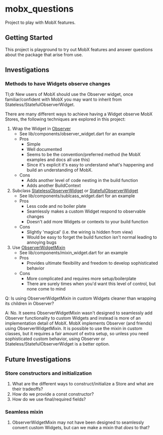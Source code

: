 # mobx_questions

Project to play with MobX features.

## Getting Started

This project is playground to try out MobX features and answer questions about the package that 
arise from use.

## Investigations

### Methods to have Widgets observe changes

Tl;dr New users of MobX should use the Observer widget, once familiar/confident with MobX you may want to inherit from Stateless/StatefulObserverWidget.

There are many different ways to achieve having a Widget observe MobX Stores, the following techniques are explored in this project:

1. Wrap the Widget in [Observer](https://pub.dev/documentation/flutter_mobx/latest/flutter_mobx/Observer-class.html)
    - See lib/components/observer_widget.dart for an example
    - Pros
        - Simple
        - Well documented
        - Seems to be the convention/preferred method (he MobX examples and docs all use this)
        - Since it's explicit it's easy to understand what's happening and build an understanding of MobX.
    - Cons
        - Adds another level of code nesting in the build function
        - Adds another BuildContext
1. Subclass [StatelessObserverWidget](https://pub.dev/documentation/flutter_mobx/latest/flutter_mobx/StatelessObserverWidget-class.html) or [StatefulObserverWidget](https://pub.dev/documentation/flutter_mobx/latest/flutter_mobx/StatefulObserverWidget-class.html)
    - See lib/components/sublcass_widget.dart for an example
    - Pros
        - Less code and no boiler plate
        - Seamlessly makes a custom Widget respond to observable changes
        - Doesn't add more Widgets or contexts to your build function
    - Cons
        - Slightly 'magical' (i.e. the wiring is hidden from view)
        - Would be easy to forget the build function isn't normal leading to annoying bugs
1. Use [ObserverWidgetMixin](https://pub.dev/documentation/flutter_mobx/latest/flutter_mobx/ObserverWidgetMixin-mixin.html)
    - See lib/components/mixin_widget.dart for an example
    - Pros
        - Provides ultimate flexibility and freedom to develop sophisticated behavior
    - Cons
        - More complicated and requires more setup/boilerplate
        - There are surely times when you'd want this level of control, but none come to mind

Q: Is using ObserverWidgetMixin in custom Widgets cleaner than wrapping its children in Observer?

A: No. It seems ObserverWidgetMixin wasn't designed to seamlessly add Observer functionality to
custom Widgets and instead is more of an implementation detail of MobX. MobX implements Observer
(and friends) using ObserverWidgetMixin. It is possible to use the mixin in custom classes, but it
requires a fair amount of extra setup, so unless you need sophisticated custom behavior, using
Observer or Stateless/StatefulObserverWidget is a better option.


## Future Investigations

### Store constructors and initialization
1. What are the different ways to construct/initialize a Store and what are their tradeoffs?
1. How do we provide a const constructor?
1. How do we use final/required fields?

### Seamless mixin
1. ObserverWidgetMixin may not have been designed to seamlessly convert custom Widgets, but can we make a mixin that *does* to that?